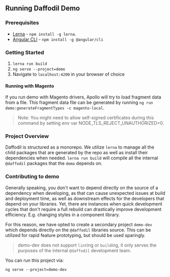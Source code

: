 ## Running Daffodil Demo

### Prerequisites
* [Lerna](https://lernajs.io/) - `npm install -g lerna`.
* [Angular CLI](https://cli.angular.io/) - `npm install -g @angular/cli`

### Getting Started
1. `lerna run build`
2. `ng serve --project=demo`
3. Navigate to `localhost:4200` in your browser of choice

#### Running with Magento

If you run demo with Magento drivers, Apollo will try to load fragment data from a file. This fragment data file can be generated by running `ng run demo:generateFragmentTypes -c magento-local`.

> Note: You might need to allow self-signed certificates during this command by setting env var NODE_TLS_REJECT_UNAUTHORIZED=0.

### Project Overview
Daffodil is structured as a monorepo. We utilize `lerna` to manage all the child packages that are generated by the repo as well as install their dependencies when needed. `lerna run build` will compile all the  internal `@daffodil` packages that the `demo` depends on.

### Contributing to demo
Generally speaking, you don't want to depend directly on the source of a dependency when developing, as that can cause unexpected issues at build and deployment time, as well as downstream effects for the developers that depend on your libraries. Yet, there are instances when quick development cycles that don't require a full rebuild can drastically improve development efficiency. E.g. changing styles in a component library.

For this reason, we have opted to create a secondary project `demo-dev` which depends directly on the `@daffodil` libraries source. This can be utilized for rapid feature prototyping, but should be used sparingly.

> demo-dev does not support `lint`ing or `build`ing, it only serves the purposes of the internal `@daffodil` development team.

You can run this project via:

```
ng serve --project=demo-dev
```

